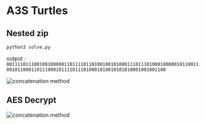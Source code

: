 # A3S Turtles



## Nested zip
```python3 solve.py```

output :
```00111101110010010000011011110110100100101000111011101000100000101100110010110001101110001011110111010001010010101010001001001100```

![concatenation method](key.png)
## AES Decrypt

![concatenation method](flag.png)
